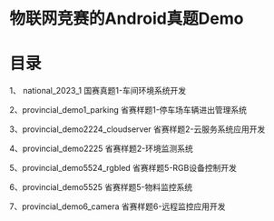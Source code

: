 # 物联网竞赛的Android真题Demo

# 目录
1、 national_2023_1  国赛真题1-车间环境系统开发

2、provincial_demo1_parking 省赛样题1-停车场车辆进出管理系统

3、provincial_demo2224_cloudserver 省赛样题2-云服务系统应用开发

4、provincial_demo2225 省赛样题2-环境监测系统

5、provincial_demo5524_rgbled 省赛样题5-RGB设备控制开发

6、provincial_demo5525 省赛样题5-物料监控系统

7、provincial_demo6_camera 省赛样题6-远程监控应用开发

